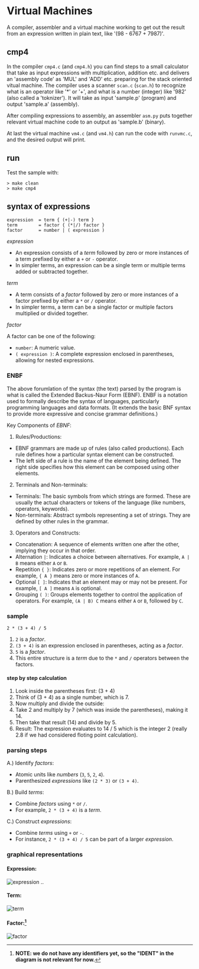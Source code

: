 # Virtual Machines

A compiler, assembler and a virtual machine working to get out
the result from an expression written in plain text, like '(98 - 6767 + 7987)'.

## cmp4

In the compiler `cmp4.c` (and `cmp4.h`) you can find steps to a small
calculator that take as input expressions with multiplication, addition
etc. and delivers an 'assembly code' as 'MUL' and 'ADD' etc. preparing
for the stack oriented vitual machine. The compiler uses a scanner
`scan.c` (`scan.h`) to recognize what is an operator like '*' or '+',
and what is a number (integer) like '982' (also called a 'toknizer').
It will take as input 'sample.p' (program) and output 'sample.a' (assembly).

After compiling expressions to assembly, an assembler `asm.py` puts together
relevant virtual machine code to an output as 'sample.b' (binary).

At last the virtual machine `vm4.c` (and `vm4.h`) can run the code with
`runvmc.c`, and the desired output will print.

## run

Test the sample with:

```shell
> make clean
> make cmp4
```


## syntax of expressions

```ebnf
expression	= term { (+|-) term }
term		= factor { (*|/) factor }
factor		= number | ( expression )
```

*expression*

* An expression consists of a *term* followed by zero or more
  instances of a term prefixed by either a `+` or `-` operator.
* In simpler terms, an expression can be a single term or
  multiple terms added or subtracted together.

*term*

* A term consists of a *factor* followed by zero or more
  instances of a factor prefixed by either a `*` or `/` operator.
* In simpler terms, a term can be a single factor or
  multiple factors multiplied or divided together.

*factor*

A factor can be one of the following:
* `number`: A numeric value.
* `( expression )`: A complete expression enclosed in
  parentheses, allowing for nested expressions.


### ENBF

The above forumlation of the syntax (the text) parsed by the program
is what is called the Extended Backus-Naur Form (EBNF). ENBF is a
notation used to formally describe the syntax of languages, particularly
programming languages and data formats. (It extends the basic BNF
syntax to provide more expressive and concise grammar definitions.)

Key Components of *EBNF*:

1. Rules/Productions:
- EBNF grammars are made up of rules (also called productions).
  Each rule defines how a particular syntax element can be constructed.
- The left side of a rule is the name of the element being defined.
  The right side specifies how this element can be composed using other
  elements.
2. Terminals and Non-terminals:
- Terminals: The basic symbols from which strings are formed.
  These are usually the actual characters or tokens of the language
  (like numbers, operators, keywords).
- Non-terminals: Abstract symbols representing a set of strings.
  They are defined by other rules in the grammar.
3. Operators and Constructs:
- Concatenation: A sequence of elements written one after the other,
  implying they occur in that order.
- Alternation `|`: Indicates a choice between alternatives.
  For example, `A | B` means either `A` or `B`.
- Repetition `{ }`: Indicates zero or more repetitions of an element.
  For example, `{ A }` means zero or more instances of `A`.
- Optional `[ ]`: Indicates that an element may or may not be present.
  For example, `[ A ]` means `A` is optional.
- Grouping `( )`: Groups elements together to control the application
  of operators. For example, `(A | B) C` means either `A` or `B`,
  followed by `C`.


### sample

```text
2 * (3 + 4) / 5
```

1. `2` is a *factor*.
2. `(3 + 4)` is an expression enclosed in parentheses, acting as a *factor*.
3. `5` is a *factor*.
4. This entire structure is a *term* due to the `*` and `/` operators between the factors.

#### step by step calculation
1. Look inside the parentheses first: (3 + 4)
2. Think of (3 + 4) as a single number, which is 7.
3. Now multiply and divide the outside:
4. Take 2 and multiply by 7 (which was inside the parentheses), making it 14.
5. Then take that result (14) and divide by 5.
6. Result: The expression evaluates to 14 / 5 which is the integer 2
   (really 2.8 if we had considered floting point calculation).




### parsing steps

A.) Identify *factors*:
* Atomic units like *numbers* (`3`, `5`, `2`, `4`).
* Parenthesized *expressions* like `(2 * 3)` or `(3 + 4)`.

B.) Build *terms*:
* Combine *factors* using `*` or `/`.
* For example, `2 * (3 + 4)` is a *term*.

C.) Construct *expressions*:
* Combine *terms* using `+` or `-`.
* For instance, `2 * (3 + 4) / 5` can be part of a larger *expression*.


### graphical representations

#### Expression:
![expression ..](https://user-images.githubusercontent.com/271797/188278982-1ff42147-4e27-490e-ad9f-1b465ed131be.svg)

#### Term:
![term](https://user-images.githubusercontent.com/271797/188279089-32abec43-650d-4acb-9d3c-37bb86bd49fe.svg)

#### Factor:[^novars]
![factor](https://user-images.githubusercontent.com/271797/188279057-9cc5ec8d-0c7e-4af0-a579-10491d51caf2.svg)

[^novars]: __NOTE: we do not have any identifiers yet, so the "IDENT" in the diagram is not relevant for now.__
